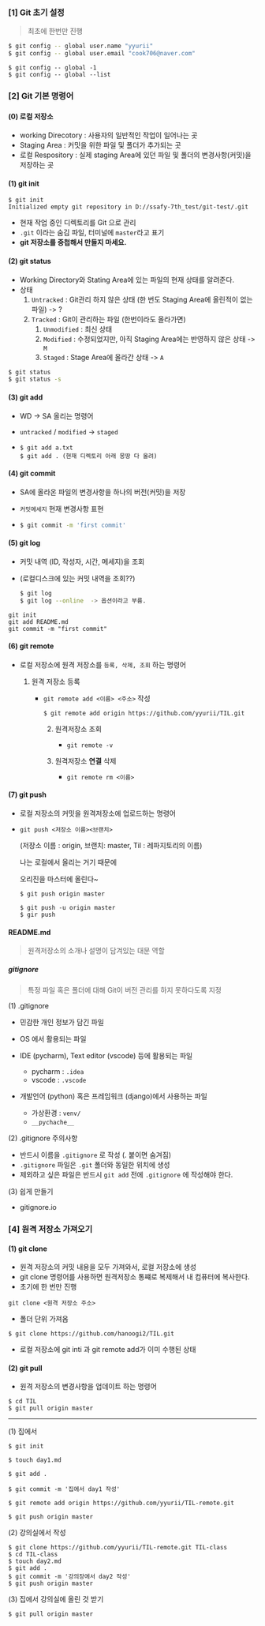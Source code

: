### [1] Git 초기 설정

> 최초에 한번만 진행

```bash
$ git config -- global user.name "yyurii"
$ git config -- global user.email "cook706@naver.com"
```

```
$ git config -- global -1
$ git config -- global --list
```



### [2] Git 기본 명령어

#### (0) 로컬 저장소

- working Direcotory : 사용자의 일반적인 작업이 일어나는 곳
- Staging Area : 커밋을 위한 파일 및 폴더가 추가되는 곳
- 로컬 Respository : 실제 staging Area에 있던 파일 및 폴더의 변경사항(커밋)을 저장하는 곳



#### (1) git init

```
$ git init
Initialized empty git repository in D://ssafy-7th_test/git-test/.git
```

- 현재 작업 중인 디렉토리를 Git 으로 관리
- `.git` 이라는 숨김 파일, 터미널에 `master`라고 표기
- **git 저장소를 중첩해서 만들지 마세요.**



#### (2) git status

- Working Directory와 Stating Area에 있는 파일의 현재 상태를 알려준다.
- 상태
  1. `Untracked` : Git관리 하지 않은 상태 (한 번도 Staging Area에 올린적이 없는 파일) -> ?
  2. `Tracked` : Git이 관리하는 파일 (한번이라도 올라가면)
     1. `Unmodified` : 최신 상태
     2. `Modified` : 수정되었지만, 아직 Staging Area에는 반영하지 않은 상태 -> `M`
     3. `Staged` : Stage Area에 올라간 상태 -> `A`

```bash
$ git status
$ git status -s
```



#### (3) git add

- WD -> SA 올리는 명령어

- `untracked` / `modified` -> `staged` 

- ```
  $ git add a.txt
  $ git add . (현재 디렉토리 아래 몽땅 다 올려)
  ```



#### (4) git commit

- SA에 올라온 파일의 변경사항을 하나의 버전(커밋)을 저장

- `커밋메세지` 현재 변경사항 표현

- ```bash
  $ git commit -m 'first commit'
  ```

  

#### (5) git log

- 커밋 내역 (ID, 작성자, 시간, 메세지)을 조회

- (로컬디스크에 있는 커밋 내역을 조회??)

  ```bash
  $ git log
  $ git log --online  -> 옵션이라고 부름.
  ```

  

```
git init
git add README.md
git commit -m "first commit"
```



#### (6) git remote

- 로컬 저장소에 원격 저장소를 `등록, 삭제, 조회` 하는 명령어

  1. 원격 저장소 등록

     - `git remote add <이름> <주소>` 작성

       ```
       $ git remote add origin https://github.com/yyurii/TIL.git
       
       ```

       2. 원격저장소 조회

          - `git remote -v`

       3. 원격저장소 __연결__ 삭제

          - `git remote rm <이름> `

            

#### (7) git push

- 로컬 저장소의 커밋을 원격저장소에 업로드하는 명령어

- `git push <저장소 이름><브랜치>`

  (저장소 이름 : origin, 브랜치: master, Til : 레파지토리의 이름)

  나는 로컬에서 올리는 거기 때문에 

  오리진을 마스터에 올린다~

  ```
  $ git push origin master
  ```

  ```
  $ git push -u origin master
  $ gir push
  ```

  

#### README.md

> 원격저장소의 소개나 설명이 담겨있는 대문 역할

##### gitignore

> 특정 파일 혹은 폴더에 대해 Git이 버전 관리를 하지 못하다도록 지정

(1) .gitignore

- 민감한 개인 정보가 담긴 파일
- OS 에서 활용되는 파일
- IDE (pycharm), Text editor (vscode) 등에 활용되는 파일
  - pycharm : `.idea`
  - vscode : `.vscode`

- 개발언어 (python) 혹은 프레임워크 (django)에서 사용하는 파일
  - 가상환경 : `venv/`
  - `__pychache__`

(2) .gitignore 주의사항

- 반드시 이름을 `.gitignore` 로 작성 (. 붙이면 숨겨짐)
- `.gitignore` 파일은 `.git` 폴더와 동일한 위치에 생성
- 제외하고 싶은 파일은 반드시 `git add` 전에 `.gitignore` 에 작성해야 한다.

(3) 쉽게 만들기

- gitignore.io



### [4] 원격 저장소 가져오기

#### (1) git clone

- 원격 저장소의 커밋 내용을 모두 가져와서, 로컬 저장소에 생성
- git clone 명령어를 사용하면 원격저장소 통쨰로 복제해서 내 컴퓨터에 복사한다.
- 초기에 한 번만 진행

```
git clone <원격 저장소 주소>
```

- 폴더 단위 가져옴

```
$ git clone https://github.com/hanoogi2/TIL.git
```

- 로컬 저장소에 git inti 과 git remote add가 이미 수행된 상태



#### (2) git pull

- 원격 저장소의 변경사항을 업데이트 하는 명령어

```
$ cd TIL
$ git pull origin master

```

---

(1) 집에서

```
$ git init

$ touch day1.md

$ git add .

$ git commit -m '집에서 day1 작성'

$ git remote add origin https://github.com/yyurii/TIL-remote.git

$ git push origin master 

```

(2) 강의실에서 작성

```
$ git clone https://github.com/yyurii/TIL-remote.git TIL-class
$ cd TIL-class
$ touch day2.md
$ git add .
$ git commit -m '강의장에서 day2 작성'
$ git push origin master
```

(3) 집에서 강의실에 올린 것 받기

```
$ git pull origin master
```
